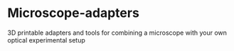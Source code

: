 # Microscope-adapters
3D printable adapters and tools for combining a microscope with your own optical experimental setup

